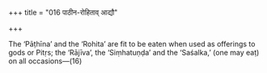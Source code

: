 +++
title = "016 पाठीन-रोहिताव् आद्यौ"

+++

The ‘Pāṭhīna’ and the ‘Rohita’ are fit to be eaten when used as offerings to gods or Pitṛs; the ‘Rājīva’, the ‘Siṃhatuṇḍa’ and the ‘Saśalka,’ (one may eaṭ) on all occasions—(16)